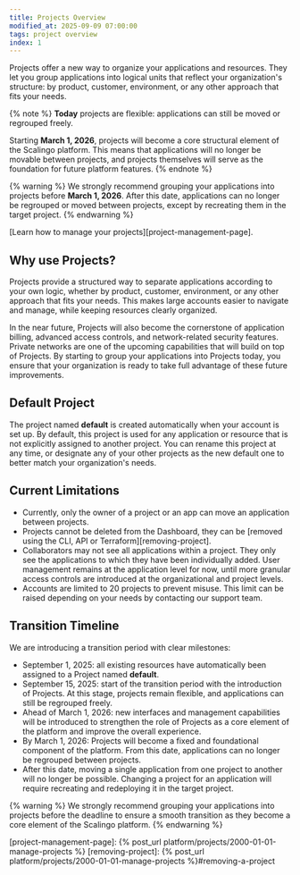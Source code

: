 ```yaml
---
title: Projects Overview
modified_at: 2025-09-09 07:00:00
tags: project overview
index: 1
---
```


Projects offer a new way to organize your applications and resources. They let you group applications into logical units that reflect your organization's structure: by product, customer, environment, or any other approach that fits your needs.

{% note %}
**Today** projects are flexible: applications can still be moved or regrouped freely. 

Starting **March 1, 2026**, projects will become a core structural element of the Scalingo platform. This means that applications will no longer be movable between projects, and projects themselves will serve as the foundation for future platform features.
{% endnote %}

{% warning %}
We strongly recommend grouping your applications into projects before **March 1, 2026**. After this date, applications can no longer be regrouped or moved between projects, except by recreating them in the target project.
{% endwarning %}

[Learn how to manage your projects][project-management-page].

## Why use Projects?

Projects provide a structured way to separate applications according to your own logic, 
whether by product, customer, environment, or any other approach that fits your needs. This makes large accounts easier to navigate and manage, while keeping resources clearly organized.

In the near future, Projects will also become the cornerstone of application billing, advanced access controls, and network-related security features. Private networks are one of the upcoming capabilities that will build on top of Projects. By starting to group your applications into Projects today, you ensure that your organization is ready to take full advantage of these future improvements.

## Default Project

The project named **default** is created automatically when your account is set up. By default, this project is used for any application or resource that is not explicitly assigned to another project. You can rename this project at any time, or designate any of your other projects as the new default one to better match your organization's needs.

## Current Limitations

- Currently, only the owner of a project or an app can move an application between projects.
- Projects cannot be deleted from the Dashboard, they can be [removed using the CLI, API or Terraform][removing-project].
- Collaborators may not see all applications within a project. They only see the applications to which they have been individually added. User management remains at the application level for now, until more granular access controls are introduced at the organizational and project levels.
- Accounts are limited to 20 projects to prevent misuse. This limit can be raised depending on your needs by contacting our support team.

## Transition Timeline

We are introducing a transition period with clear milestones:

- September 1, 2025: all existing resources have automatically been assigned to a Project named **default**.
- September 15, 2025: start of the transition period with the introduction of Projects. At this stage, projects remain flexible, and applications can still be regrouped freely.
- Ahead of March 1, 2026: new interfaces and management capabilities will be introduced to strengthen the role of Projects as a core element of the platform and improve the overall experience.
- By March 1, 2026: Projects will become a fixed and foundational component of the platform. From this date, applications can no longer be regrouped between projects.  
- After this date, moving a single application from one project to another will no longer be possible. Changing a project for an application will require recreating and redeploying it in the target project.

{% warning %}
We strongly recommend grouping your applications into projects before the deadline to ensure a smooth transition as they become a core element of the Scalingo platform.
{% endwarning %}

[project-management-page]: {% post_url platform/projects/2000-01-01-manage-projects %}
[removing-project]: {% post_url platform/projects/2000-01-01-manage-projects %}#removing-a-project
